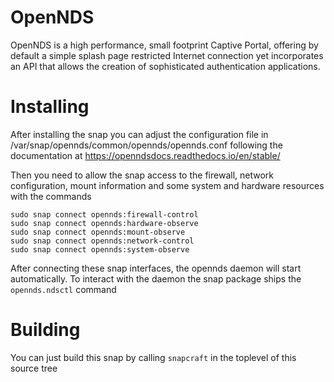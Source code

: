 # OpenNDS

OpenNDS is a high performance, small footprint Captive Portal,
offering by default a simple splash page restricted Internet connection
yet incorporates an API that allows the creation of sophisticated
authentication applications.

# Installing

After installing the snap you can adjust the configuration file in 
/var/snap/opennds/common/opennds/opennds.conf following
the documentation at https://openndsdocs.readthedocs.io/en/stable/

Then you need to allow the snap access to the firewall, network configuration,
mount information and some system and hardware resources with the commands

    sudo snap connect opennds:firewall-control
    sudo snap connect opennds:hardware-observe
    sudo snap connect opennds:mount-observe
    sudo snap connect opennds:network-control
    sudo snap connect opennds:system-observe

After connecting these snap interfaces, the opennds daemon will start
automatically. To interact with the daemon the snap package ships
the ```opennds.ndsctl``` command

# Building

You can just build this snap by calling ```snapcraft``` in the toplevel
of this source tree

